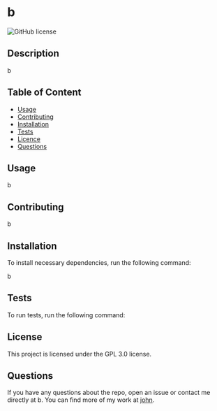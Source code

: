 

  # **b**

  ![GitHub license](https://img.shields.io/badge/license-GPL3.0-blue.svg)
  
  ## Description 
  b

  ## Table of Content

  * [Usage](#usage)
  * [Contributing](#contributing)
  * [Installation](#installation)
  * [Tests](#tests)
  * [Licence](#license)
  * [Questions](#questions)

  ## Usage

  b

  ## Contributing

  b

  ## Installation

  To install necessary dependencies, run the following command:

  b

  ## Tests

  To run tests, run the following command:
  
  

  ## License

  This project is licensed under the GPL 3.0 license.

  ## Questions

  If you have any questions about the repo, open an issue or contact me directly at b. You can find more of my work at [john](https://github.com/john/).

